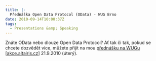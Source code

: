 ```yaml
---
title: |-
  Přednáška Open Data Protocol (OData) - WUG Brno
date: 2010-09-14T10:00:37Z
tags:
  - Presentations &amp; Speaking
---
```

Znáte OData nebo dlouze Open Data Protocol? Ať tak či tak, pokud se chcete dozvědět více, můžete přijít na mou [přednášku na WUGu][1] [[akce.altairis.cz][2]] 21.9.2010 (úterý).

[1]: http://wug.cz/brno/akce/164-Open-Data-Protocol
[2]: http://akce.altairis.cz/Events/371.aspx